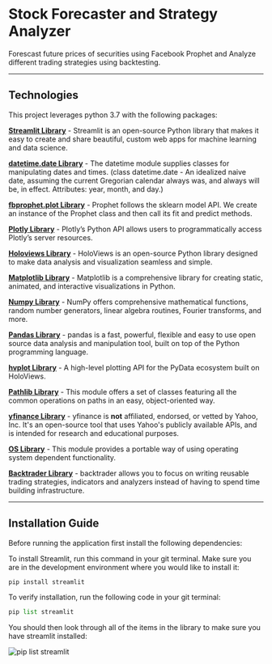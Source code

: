 # Stock Forecaster and Strategy Analyzer
Forescast future prices of securities using Facebook Prophet and Analyze different trading strategies using backtesting.

---

## Technologies

This project leverages python 3.7 with the following packages:

**[Streamlit Library](https://docs.streamlit.io/)** - Streamlit is an open-source Python library that makes it easy to create and share beautiful, custom web apps for machine learning and data science.<br>

**[datetime.date Library](https://docs.python.org/3/library/datetime.html)** - The datetime module supplies classes for manipulating dates and times. (class datetime.date -
An idealized naive date, assuming the current Gregorian calendar always was, and always will be, in effect. Attributes: year, month, and day.)<br>

**[fbprophet.plot Library](https://facebook.github.io/prophet/docs/quick_start.html)** - Prophet follows the sklearn model API. We create an instance of the Prophet class and then call its fit and predict methods.<br>

**[Plotly Library](https://plotly.github.io/plotly.py-docs/generated/plotly.html)** - Plotly’s Python API allows users to programmatically access Plotly’s server resources.<br>

**[Holoviews Library](https://holoviews.org/index.html)** - HoloViews is an open-source Python library designed to make data analysis and visualization seamless and simple.<br>

**[Matplotlib Library](https://matplotlib.org/)** - Matplotlib is a comprehensive library for creating static, animated, and interactive visualizations in Python.<br>

**[Numpy Library](https://numpy.org/)** - NumPy offers comprehensive mathematical functions, random number generators, linear algebra routines, Fourier transforms, and more.<br>

**[Pandas Library](https://pandas.pydata.org/)** - pandas is a fast, powerful, flexible and easy to use open source data analysis and manipulation tool,
built on top of the Python programming language.<br>

**[hvplot Library](https://hvplot.holoviz.org/)** - A high-level plotting API for the PyData ecosystem built on HoloViews.<br>

**[Pathlib Library](https://pathlib.readthedocs.io/en/pep428/)** - This module offers a set of classes featuring all the common operations on paths in an easy, object-oriented way.<br>

**[yfinance Library](https://pypi.org/project/yfinance/)** - yfinance is **not** affiliated, endorsed, or vetted by Yahoo, Inc. It's an open-source tool that uses Yahoo's publicly available APIs, and is intended for research and educational purposes.<br>

**[OS Library](https://docs.python.org/3/library/os.html)** - This module provides a portable way of using operating system dependent functionality.<br>

**[Backtrader Library](https://www.backtrader.com/)** - backtrader allows you to focus on writing reusable trading strategies, indicators and analyzers instead of having to spend time building infrastructure.<br>

---

## Installation Guide

Before running the application first install the following dependencies:

To install Streamlit, run this command in your git terminal. Make sure you are in the development environment where you would like to install it:

```python
pip install streamlit
```

To verify installation, run the following code in your git terminal:

```python
pip list streamlit
```

You should then look through all of the items in the library to make sure you have streamlit installed:

![pip list streamlit](./images/streamlit.png)


